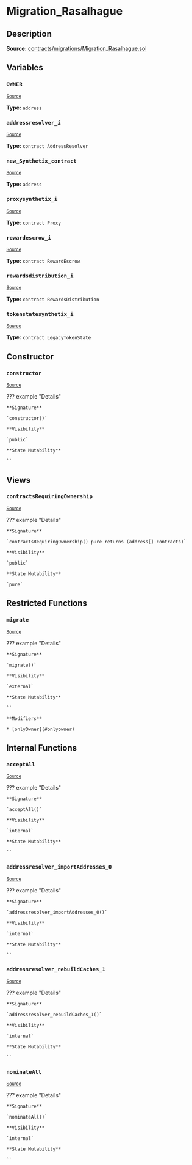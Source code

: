 # Migration_Rasalhague

## Description

**Source:** [contracts/migrations/Migration_Rasalhague.sol](https://github.com/Synthetixio/synthetix/tree/v2.80.5/contracts/migrations/Migration_Rasalhague.sol)

## Variables

### `OWNER`

<sub>[Source](https://github.com/Synthetixio/synthetix/tree/v2.80.5/contracts/migrations/Migration_Rasalhague.sol#L18)</sub>

**Type:** `address`

### `addressresolver_i`

<sub>[Source](https://github.com/Synthetixio/synthetix/tree/v2.80.5/contracts/migrations/Migration_Rasalhague.sol#L25)</sub>

**Type:** `contract AddressResolver`

### `new_Synthetix_contract`

<sub>[Source](https://github.com/Synthetixio/synthetix/tree/v2.80.5/contracts/migrations/Migration_Rasalhague.sol#L41)</sub>

**Type:** `address`

### `proxysynthetix_i`

<sub>[Source](https://github.com/Synthetixio/synthetix/tree/v2.80.5/contracts/migrations/Migration_Rasalhague.sol#L27)</sub>

**Type:** `contract Proxy`

### `rewardescrow_i`

<sub>[Source](https://github.com/Synthetixio/synthetix/tree/v2.80.5/contracts/migrations/Migration_Rasalhague.sol#L31)</sub>

**Type:** `contract RewardEscrow`

### `rewardsdistribution_i`

<sub>[Source](https://github.com/Synthetixio/synthetix/tree/v2.80.5/contracts/migrations/Migration_Rasalhague.sol#L33)</sub>

**Type:** `contract RewardsDistribution`

### `tokenstatesynthetix_i`

<sub>[Source](https://github.com/Synthetixio/synthetix/tree/v2.80.5/contracts/migrations/Migration_Rasalhague.sol#L29)</sub>

**Type:** `contract LegacyTokenState`

## Constructor

### `constructor`

<sub>[Source](https://github.com/Synthetixio/synthetix/tree/v2.80.5/contracts/migrations/Migration_Rasalhague.sol#L43)</sub>

??? example "Details"

    **Signature**

    `constructor()`

    **Visibility**

    `public`

    **State Mutability**

    ``

## Views

### `contractsRequiringOwnership`

<sub>[Source](https://github.com/Synthetixio/synthetix/tree/v2.80.5/contracts/migrations/Migration_Rasalhague.sol#L45)</sub>

??? example "Details"

    **Signature**

    `contractsRequiringOwnership() pure returns (address[] contracts)`

    **Visibility**

    `public`

    **State Mutability**

    `pure`

## Restricted Functions

### `migrate`

<sub>[Source](https://github.com/Synthetixio/synthetix/tree/v2.80.5/contracts/migrations/Migration_Rasalhague.sol#L54)</sub>

??? example "Details"

    **Signature**

    `migrate()`

    **Visibility**

    `external`

    **State Mutability**

    ``

    **Modifiers**

    * [onlyOwner](#onlyowner)

## Internal Functions

### `acceptAll`

<sub>[Source](https://github.com/Synthetixio/synthetix/tree/v2.80.5/contracts/migrations/Migration_Rasalhague.sol#L76)</sub>

??? example "Details"

    **Signature**

    `acceptAll()`

    **Visibility**

    `internal`

    **State Mutability**

    ``

### `addressresolver_importAddresses_0`

<sub>[Source](https://github.com/Synthetixio/synthetix/tree/v2.80.5/contracts/migrations/Migration_Rasalhague.sol#L90)</sub>

??? example "Details"

    **Signature**

    `addressresolver_importAddresses_0()`

    **Visibility**

    `internal`

    **State Mutability**

    ``

### `addressresolver_rebuildCaches_1`

<sub>[Source](https://github.com/Synthetixio/synthetix/tree/v2.80.5/contracts/migrations/Migration_Rasalhague.sol#L101)</sub>

??? example "Details"

    **Signature**

    `addressresolver_rebuildCaches_1()`

    **Visibility**

    `internal`

    **State Mutability**

    ``

### `nominateAll`

<sub>[Source](https://github.com/Synthetixio/synthetix/tree/v2.80.5/contracts/migrations/Migration_Rasalhague.sol#L83)</sub>

??? example "Details"

    **Signature**

    `nominateAll()`

    **Visibility**

    `internal`

    **State Mutability**

    ``

